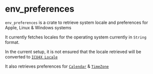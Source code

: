 <!-- cargo-rdme start -->

# env_preferences

`env_preferences` is a crate to retrieve system locale and preferences for
Apple, Linux & Windows systems

It currently fetches locales for the operating system
currently in `String` format.

In the current setup, it is not ensured that the locale retrieved will be
converted to [`ICU4X Locale`](https://crates.io/crates/icu_locale)

It also retrieves preferences for [`Calendar`](https://crates.io/crates/icu_calendar)
& [`TimeZone`](https://crates.io/crates/icu_timezone)

<!-- cargo-rdme end -->
